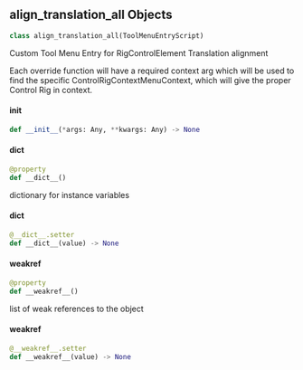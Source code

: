 ## align_translation_all Objects

```python
class align_translation_all(ToolMenuEntryScript)
```

Custom Tool Menu Entry for RigControlElement Translation alignment

Each override function will have a required context arg which will be used to find the
specific ControlRigContextMenuContext, which will give the proper Control Rig in context.

<a id="unreal.align_translation_all.__init__"></a>

#### __init__

```python
def __init__(*args: Any, **kwargs: Any) -> None
```

<a id="unreal.align_translation_all.__dict__"></a>

#### __dict__

```python
@property
def __dict__()
```

dictionary for instance variables

<a id="unreal.align_translation_all.__dict__"></a>

#### __dict__

```python
@__dict__.setter
def __dict__(value) -> None
```

<a id="unreal.align_translation_all.__weakref__"></a>

#### __weakref__

```python
@property
def __weakref__()
```

list of weak references to the object

<a id="unreal.align_translation_all.__weakref__"></a>

#### __weakref__

```python
@__weakref__.setter
def __weakref__(value) -> None
```

<a id="unreal.align_translation_x"></a>